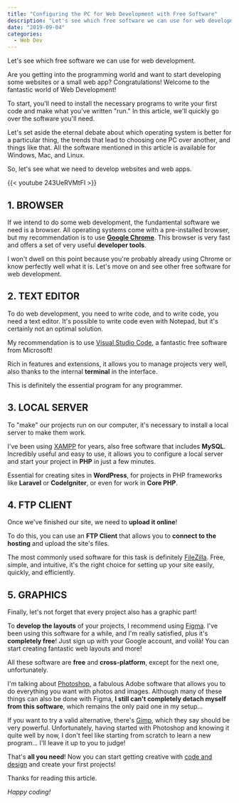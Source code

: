 ```yaml
---
title: "Configuring the PC for Web Development with Free Software"
description: "Let's see which free software we can use for web development."
date: "2019-09-04"
categories:
  - Web Dev
---
```


Let's see which free software we can use for web development.

Are you getting into the programming world and want to start developing some websites or a small web app? Congratulations! Welcome to the fantastic world of Web Development!

To start, you'll need to install the necessary programs to write your first code and make what you've written "run." In this article, we'll quickly go over the software you'll need.

Let's set aside the eternal debate about which operating system is better for a particular thing, the trends that lead to choosing one PC over another, and things like that. All the software mentioned in this article is available for Windows, Mac, and Linux.

So, let's see what we need to develop websites and web apps.

{{< youtube 243UeRVMtFI >}}

## 1. BROWSER

If we intend to do some web development, the fundamental software we need is a browser. All operating systems come with a pre-installed browser, but my recommendation is to use [**Google Chrome**](https://www.google.com/intl/en/chrome/). This browser is very fast and offers a set of very useful **developer tools**.

I won't dwell on this point because you're probably already using Chrome or know perfectly well what it is. Let's move on and see other free software for web development.

## 2. TEXT EDITOR

To do web development, you need to write code, and to write code, you need a text editor. It's possible to write code even with Notepad, but it's certainly not an optimal solution.

My recommendation is to use [Visual Studio Code](https://code.visualstudio.com/), a fantastic free software from Microsoft!

Rich in features and extensions, it allows you to manage projects very well, also thanks to the internal **terminal** in the interface.

This is definitely the essential program for any programmer.

## 3. LOCAL SERVER

To "make" our projects run on our computer, it's necessary to install a local server to make them work.

I've been using [XAMPP](https://www.apachefriends.org/index.html) for years, also free software that includes **MySQL**. Incredibly useful and easy to use, it allows you to configure a local server and start your project in **PHP** in just a few minutes.

Essential for creating sites in **WordPress**, for projects in PHP frameworks like **Laravel** or **CodeIgniter**, or even for work in **Core PHP**.

## 4. FTP CLIENT

Once we've finished our site, we need to **upload it online**!

To do this, you can use an **FTP Client** that allows you to **connect to the hosting** and upload the site's files.

The most commonly used software for this task is definitely [FileZilla](https://filezilla-project.org/). Free, simple, and intuitive, it's the right choice for setting up your site easily, quickly, and efficiently.

## 5. GRAPHICS

Finally, let's not forget that every project also has a graphic part!

To **develop the layouts** of your projects, I recommend using [Figma](https://www.figma.com/). I've been using this software for a while, and I'm really satisfied, plus it's **completely free**! Just sign up with your Google account, and voilà! You can start creating fantastic web layouts and more!

All these software are **free** and **cross-platform**, except for the next one, unfortunately.

I'm talking about [Photoshop](https://www.adobe.com/products/photoshop.html), a fabulous Adobe software that allows you to do everything you want with photos and images. Although many of these things can also be done with Figma, **I still can't completely detach myself from this software**, which remains the only paid one in my setup...

If you want to try a valid alternative, there's [Gimp](https://www.gimp.org/), which they say should be very powerful. Unfortunately, having started with Photoshop and knowing it quite well by now, I don't feel like starting from scratch to learn a new program... I'll leave it up to you to judge!

That's **all you need**! Now you can start getting creative with [code and design](https://open.spotify.com/show/546eUw3PsRI1HUGbBUeghC) and create your first projects!

Thanks for reading this article.

_Happy coding!_